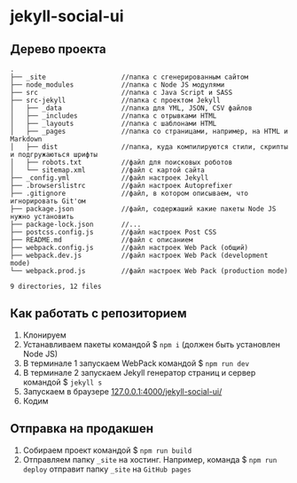 # jekyll-social-ui

## Дерево проекта

```
.
├── _site                   //папка с сгенерированным сайтом
├── node_modules            //папка с Node JS модулями
├── src                     //папка с Java Script и SASS
├── src-jekyll              //папка с проектом Jekyll
│   ├── _data               //папка для YML, JSON, CSV файлов
│   ├── _includes           //папка с отрывками HTML
│   ├── _layouts            //папка с шаблонами HTML
│   ├── _pages              //папка со страницами, например, на HTML и Markdown
│   ├── dist                //папка, куда компилируются стили, скрипты и подгружаються шрифты 
│   ├── robots.txt          //файл для поисковых роботов
│   └── sitemap.xml         //файл с картой сайта
├── _config.yml             //файл настроек Jekyll
├── .browserslistrc         //файл настроек Autoprefixer
├── .gitignore              //файл, в котором описываем, что игнорировать Git'ом
├── package.json            //файл, содержаший какие пакеты Node JS нужно установить
├── package-lock.json       //...
├── postcss.config.js       //файл настроек Post CSS
├── README.md               //файл с описанием
├── webpack.config.js       //файл настроек Web Pack (общий)
├── webpack.dev.js          //файл настроек Web Pack (development mode)
└── webpack.prod.js         //файл настроек Web Pack (production mode)

9 directories, 12 files
```

## Как работать с репозиторием

1. Клонируем
1. Устанавливаем пакеты командой $ `npm i` (должен быть установлен Node JS)
1. В терминале 1 запускаем WebPack командой $ `npm run dev`
1. В терминале 2 запускаем Jekyll генератор страниц и сервер командой $ `jekyll s`
1. Запускаем в браузере [127.0.0.1:4000/jekyll-social-ui/](http://127.0.0.1:4000/jekyll-social-ui/)
1. Кодим

## Отправка на продакшен

1. Собираем проект командой $ `npm run build`
1. Отправляем папку `_site` на хостинг. Например, команда $ `npm run deploy` отправит папку `_site` на `GitHub pages`
